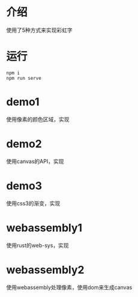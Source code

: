 # 介绍

使用了5种方式来实现彩虹字

# 运行

```
npm i
npm run serve
```

# demo1

使用像素的颜色区域，实现

# demo2

使用canvas的API，实现

# demo3

使用css3的渐变，实现

# webassembly1

使用rust的web-sys，实现

# webassembly2

使用webassembly处理像素，使用dom来生成canvas